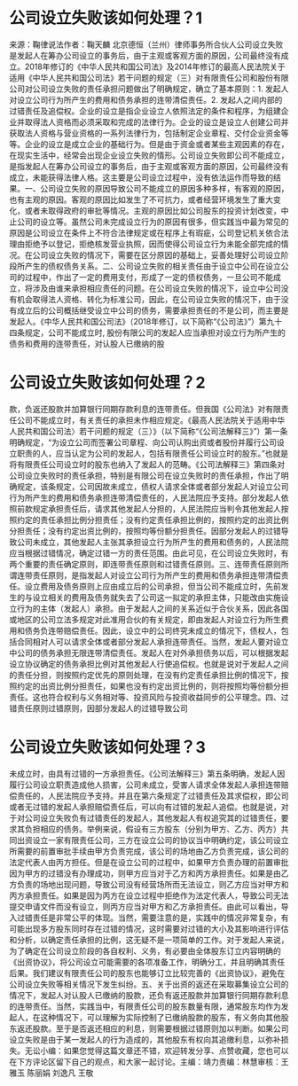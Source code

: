 # 公司设立失败该如何处理？1

来源：鞠律说法作者：鞠天麟 北京德恒（兰州）律师事务所合伙人公司设立失败是发起人在筹办公司设立的事务后，由于主观或客观方面的原因，公司最终没有成立。2018年修订的《中华人民共和国公司法》及2014年修订的最高人民法院关于适用《中华人民共和国公司法》若干问题的规定（三）对有限责任公司和股份有限公司对公司设立失败的责任承担问题做出了明确规定，确立了基本原则：1. 发起人对设立公司行为所产生的费用和债务承担的连带清偿责任。2. 发起人之间内部的过错责任及追偿权。企业的设立是指企业设立人依照法定的条件和程序，为组建企业并取得法人资格而必须采取和完成的法律行为。企业的设立是设立人创建公司并获取法人资格与营业资格的一系列法律行为，包括制定企业章程、交付企业资金等等。企业的设立是成立企业的基础行为。但是由于资金或者某些主观因素的存在，在现实生活中，经常会出现企业设立失败的情形。公司设立失败即公司不能成立，是指发起人在筹办公司设立的事务后，由于主观或客观方面的原因，公司最终没有成立，未能获得法律人格。这主要是公司设立过程中，没有依法运作而导致的结果。一、公司设立失败的原因导致公司不能成立的原因多种多样，有客观的原因，也有主观的原因。客观的原因比如发生了不可抗力，或者经营环境发生了重大变化，或者未取得政府的审批等情况。主观的原因比如公司股东的投资计划改变，中止公司的设立等。虽然公司未完成设立行为的原因有很多，但实践当中最为常见的原因是公司设立在条件上不符合法律规定或在程序上有瑕疵，公司登记机关依合法理由拒绝予以登记，拒绝核发营业执照，因而使得公司设立行为未能全部完成的情况。在公司设立失败的情况下，需要在区分原因的基础上，妥善处理好公司设立阶段所产生的债权债务关系。二、公司设立失败的相关责任由于设立中公司在设立公司的过程中，作出了一定的费用支付，形成了一定的债权债务，一旦公司不能成立，将涉及由谁来承担相应责任的问题。在公司设立失败的情况下，设立中公司没有机会取得法人资格、转化为标准公司，因此，在公司设立失败的情况下，由于没有成立后的公司概括继受设立中公司的债务，需要承担责任的不是公司，而主要是发起人。《中华人民共和国公司法》（2018年修订，以下简称“《公司法》”）第九十四条规定，公司不能成立时, 股份有限公司的发起人应当承担对设立行为所产生的债务和费用的连带责任，对认股人已缴纳的股

# 公司设立失败该如何处理？2

款，负返还股款并加算银行同期存款利息的连带责任。但我国《公司法》对有限责任公司不能成立时，有关责任的承担未作相应规定。《最高人民法院关于适用中华人民共和国公司法〉若干问题的规定（三）》（以下简称“《公司法解释三》”）第一条明确规定，“为设立公司而签署公司章程、向公司认购出资或者股份并履行公司设立职责的人，应当认定为公司的发起人，包括有限责任公司设立时的股东。”也就是将有限责任公司设立时的股东也纳入了发起人的范畴。《公司法解释三》第四条对公司设立失败时的责任承担，特别是有限公司在设立失败时的责任承担，作出了明确规定，该条规定，公司因故未成立，债权人请求全体或者部分发起人对设立公司行为所产生的费用和债务承担连带清偿责任的，人民法院应予支持。部分发起人依照前款规定承担责任后，请求其他发起人分担的，人民法院应当判令其他发起人按照约定的责任承担比例分担责任；没有约定责任承担比例的，按照约定的出资比例分担责任；没有约定出资比例的，按照均等份额分担责任。因部分发起人的过错导致公司未成立，其他发起人主张其承担设立行为所产生的费用和债务的，人民法院应当根据过错情况，确定过错一方的责任范围。由此可见，在公司设立失败时，有两个重要的责任确定原则，即连带责任原则和过错责任原则。三、连带责任原则所谓连带责任原则，是指发起人对设立公司行为所产生的费用和债务承担连带清偿责任。设立费用及债务原则上应由成立后的公司承担，但当公司不能成立时，先前发生的与设立相关的费用及债务就失去了公司这一拟定的承担主体，只能改由实施设立行为的主体（发起人）承担。由于发起人之间的关系近似于合伙关系，因此各国或地区的公司立法多规定对此准用合伙的有关规定，即由发起人对设立行为所生费用和债务负连带赔偿责任。因此，设立中的公司终究未成立的情况下，债权人，包括合同相对人可以请求全体或者部分发起人承担连带责任。当然，发起人要对设立中公司的债务承担无限连带清偿责任。发起人在对外承担债务以后，可以根据发起设立协议确定的债务承担比例对其他发起人行使追偿权。也就是说对于发起人之间的责任分担，则按照约定优先的原则处理，在没有约定责任承担比例的情况下，按照约定的出资比例分担责任，如果也没有约定出资比例的，则将按照均等份额分担责任。这也符合权利与义务相对等、投资风险与投资收益同步的公平理念。四、过错责任原则过错原则，因部分发起人的过错导致公司

# 公司设立失败该如何处理？3

未成立时，由具有过错的一方承担责任。《公司法解释三》第五条明确，发起人因履行公司设立职责造成他人损害，公司未成立，受害人请求全体发起人承担连带赔偿责任的，人民法院应予支持。并且在第六条规定了过错责任及其求偿权，即公司或者无过错的发起人承担赔偿责任后，可以向有过错的发起人追偿。也就是说，对于对公司设立失败负有过错责任的发起人，其他发起人有权追究其的过错责任，要求其负担相应的债务。举例来说，假设有三方股东（分别为甲方、乙方、丙方）共同出资设立一家有限责任公司，三方在设立公司的协议当中明确约定，该公司设立所需要的前置审批手续由甲方负责完成，该公司的场地由乙方负责完成，该公司的法定代表人由丙方担任。但是在设立公司的过程中，如果甲方负责办理的前置审批因为甲方的过错没有办理成功，则甲方应当对于乙方和丙方承担责任。如果是由乙方负责的场地出现问题，导致公司没有经营场所而无法设立，则乙方应当对甲方和丙方承担责任。如果是因为丙方在设立过程中拒绝作为法定代表人，导致公司无法提交申请文件而没有设立，则丙方应当对甲方和乙方承担责任。由此可以看出，导入过错责任是非常公平的体现。当然，需要注意的是，实践中的情况非常复杂，有可能出现多方股东同时存在过错的情况，这时需要对过错的大小及其影响进行评估和分析，以确定责任承担的比例，这无疑不是一项简单的工作。对于发起人来说，为了确定在公司设立阶段的各自权利、义务，有必要由全体股东订立内容明确的《出资协议》，将公司设立可能需要的各项准备工作，明确分工，并且明确其责任后果。我们建议有限责任公司的股东也能够订立比较完善的《出资协议》，避免在公司设立失败等相关情况下发生纠纷。五、关于出资的返还在采取募集设立公司的情况下，发起人对认股人已缴纳的股款，还负有返还股款并加算银行同期存款利息的连带责任。当然，实践当中，有限责任公司的股东数量有限，通常股东均作为发起人，在这种情况下，可以理解为实际控制了已缴纳股款的股东，有义务向其他股东返还股款。至于是否返还相应的利息，则需要根据过错原则加以判断。如果公司设立失败是由于某一发起人的行为造成的，其他股东有权向其追缴利息，以弥补损失。无讼小编：如果您觉得这篇文章还不错，欢迎转发分享、点赞收藏，您也可以在下方评论区留下自己的观点，和大家一起讨论。主编：靖力责编：林慧审核：王雅玉 陈丽娟 刘逸凡 王敬

